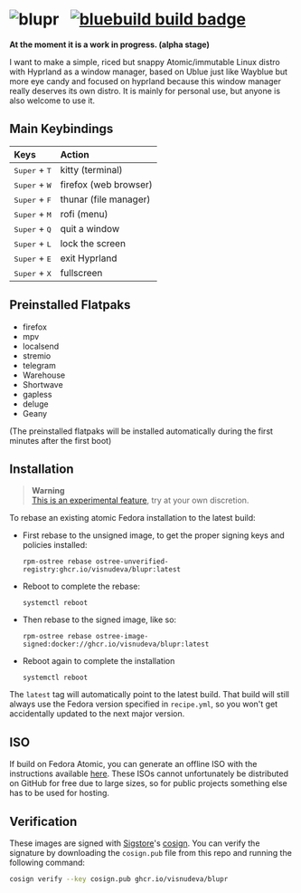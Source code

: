 # ![blupr](https://github.com/visnudeva/blupr/blupr00.png) &nbsp; [![bluebuild build badge](https://github.com/visnudeva/blupr/actions/workflows/build.yml/badge.svg)](https://github.com/visnudeva/blupr/actions/workflows/build.yml)

**At the moment it is a work in progress. (alpha stage)**

I want to make a simple, riced but snappy Atomic/immutable Linux distro with Hyprland as a window manager, 
based on Ublue just like Wayblue but more eye candy and focused on hyprland because this window manager really deserves its own distro.
It is mainly for personal use, but anyone is also welcome to use it.

## Main Keybindings

<div align="left">

| Keys | Action |
| :--- | :--- |
| <kbd>Super</kbd> + <kbd>T</kbd> | kitty (terminal) |
| <kbd>Super</kbd> + <kbd>W</kbd> | firefox (web browser) |
| <kbd>Super</kbd> + <kbd>F</kbd> | thunar (file manager) |
| <kbd>Super</kbd> + <kbd>M</kbd> | rofi (menu) |
| <kbd>Super</kbd> + <kbd>Q</kbd> | quit a window |
| <kbd>Super</kbd> + <kbd>L</kbd> | lock the screen |
| <kbd>Super</kbd> + <kbd>E</kbd> | exit Hyprland |
| <kbd>Super</kbd> + <kbd>X</kbd> | fullscreen |

</div>

## Preinstalled Flatpaks

<div>

- firefox
- mpv
- localsend
- stremio
- telegram
- Warehouse
- Shortwave
- gapless
- deluge
- Geany

(The preinstalled flatpaks will be installed automatically during the first minutes after the first boot)
</div>


## Installation

> **Warning**  
> [This is an experimental feature](https://www.fedoraproject.org/wiki/Changes/OstreeNativeContainerStable), try at your own discretion.

To rebase an existing atomic Fedora installation to the latest build:

- First rebase to the unsigned image, to get the proper signing keys and policies installed:
  ```
  rpm-ostree rebase ostree-unverified-registry:ghcr.io/visnudeva/blupr:latest
  ```
- Reboot to complete the rebase:
  ```
  systemctl reboot
  ```
- Then rebase to the signed image, like so:
  ```
  rpm-ostree rebase ostree-image-signed:docker://ghcr.io/visnudeva/blupr:latest
  ```
- Reboot again to complete the installation
  ```
  systemctl reboot
  ```

The `latest` tag will automatically point to the latest build. That build will still always use the Fedora version specified in `recipe.yml`, so you won't get accidentally updated to the next major version.

## ISO

If build on Fedora Atomic, you can generate an offline ISO with the instructions available [here](https://blue-build.org/learn/universal-blue/#fresh-install-from-an-iso). These ISOs cannot unfortunately be distributed on GitHub for free due to large sizes, so for public projects something else has to be used for hosting.

## Verification

These images are signed with [Sigstore](https://www.sigstore.dev/)'s [cosign](https://github.com/sigstore/cosign). You can verify the signature by downloading the `cosign.pub` file from this repo and running the following command:

```bash
cosign verify --key cosign.pub ghcr.io/visnudeva/blupr
```
